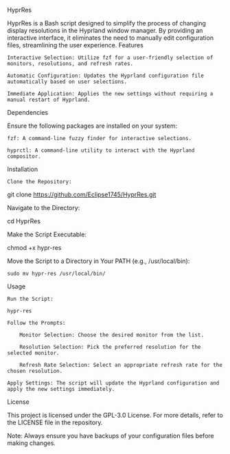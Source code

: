 HyprRes

HyprRes is a Bash script designed to simplify the process of changing display resolutions in the Hyprland window manager. By providing an interactive interface, it eliminates the need to manually edit configuration files, streamlining the user experience.
Features

    Interactive Selection: Utilize fzf for a user-friendly selection of monitors, resolutions, and refresh rates.

    Automatic Configuration: Updates the Hyprland configuration file automatically based on user selections.

    Immediate Application: Applies the new settings without requiring a manual restart of Hyprland.

Dependencies

Ensure the following packages are installed on your system:

    fzf: A command-line fuzzy finder for interactive selections.

    hyprctl: A command-line utility to interact with the Hyprland compositor.

Installation

    Clone the Repository:

git clone https://github.com/Eclipse1745/HyprRes.git

Navigate to the Directory:

cd HyprRes

Make the Script Executable:

chmod +x hypr-res

Move the Script to a Directory in Your PATH (e.g., /usr/local/bin):

    sudo mv hypr-res /usr/local/bin/

Usage

    Run the Script:

    hypr-res

    Follow the Prompts:

        Monitor Selection: Choose the desired monitor from the list.

        Resolution Selection: Pick the preferred resolution for the selected monitor.

        Refresh Rate Selection: Select an appropriate refresh rate for the chosen resolution.

    Apply Settings: The script will update the Hyprland configuration and apply the new settings immediately.

License

This project is licensed under the GPL-3.0 License. For more details, refer to the LICENSE file in the repository.

Note: Always ensure you have backups of your configuration files before making changes. 
